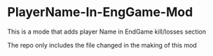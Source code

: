 # PlayerName-In-EngGame-Mod
This is a mode that adds player Name in EndGame kill/losses section

The repo only includes the file changed in the making of this mod
